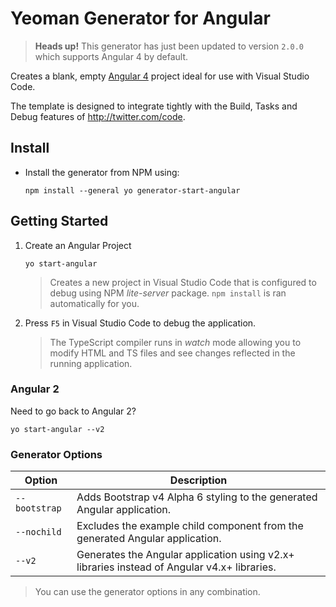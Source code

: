 # Yeoman Generator for Angular

> **Heads up!** This generator has just been updated to version ``2.0.0`` which supports Angular 4 by default.

Creates a blank, empty [Angular 4](http://angularjs.blogspot.com/2017/03/angular-400-now-available.html) project ideal for use with Visual Studio Code.

The template is designed to integrate tightly with the Build, Tasks and Debug features of <http://twitter.com/code>.

## Install

* Install the generator from NPM using:

    ```shell
    npm install --general yo generator-start-angular
    ```

## Getting Started

1. Create an Angular Project

    ```shell
    yo start-angular
    ```
    
    > Creates a new project in Visual Studio Code that is configured to debug using NPM *lite-server* package. ``npm install`` is ran automatically for you.

1. Press ``F5`` in Visual Studio Code to debug the application.

    > The TypeScript compiler runs in *watch* mode allowing you to modify HTML and TS files and see changes reflected in the running application.

### Angular 2

Need to go back to Angular 2?

```shell
yo start-angular --v2
```

### Generator Options

| Option | Description |
| --- | --- |
| ``--bootstrap`` | Adds Bootstrap v4 Alpha 6 styling to the generated Angular application. |
| ``--nochild`` | Excludes the example child component from the generated Angular application. |
| ``--v2`` | Generates the Angular application using v2.x+ libraries instead of Angular v4.x+ libraries. |

> You can use the generator options in any combination.
